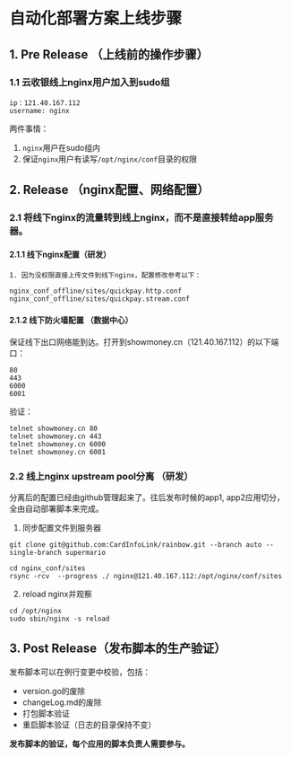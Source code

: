 # 自动化部署方案上线步骤

## 1. Pre Release （上线前的操作步骤）

### 1.1 云收银线上nginx用户加入到sudo组

```
ip：121.40.167.112
username: nginx
```

两件事情：

1. `nginx`用户在sudo组内
2. 保证`nginx`用户有读写`/opt/nginx/conf`目录的权限


## 2. Release （nginx配置、网络配置）

### 2.1 将线下nginx的流量转到线上nginx，而不是直接转给app服务器。

#### 2.1.1 线下nginx配置（研发）

```
1. 因为没权限直接上传文件到线下nginx，配置修改参考以下：

nginx_conf_offline/sites/quickpay.http.conf
nginx_conf_offline/sites/quickpay.stream.conf

```

#### 2.1.2 线下防火墙配置 （数据中心）
保证线下出口网络能到达。打开到showmoney.cn（121.40.167.112）的以下端口：
```
80
443
6000
6001
```

验证：

```
telnet showmoney.cn 80
telnet showmoney.cn 443
telnet showmoney.cn 6000
telnet showmoney.cn 6001
```

### 2.2 线上nginx upstream pool分离 （研发）
分离后的配置已经由github管理起来了。往后发布时候的app1, app2应用切分，全由自动部署脚本来完成。

1. 同步配置文件到服务器

```
git clone git@github.com:CardInfoLink/rainbow.git --branch auto --single-branch supermario

cd nginx_conf/sites
rsync -rcv  --progress ./ nginx@121.40.167.112:/opt/nginx/conf/sites

```
2. reload nginx并观察

```
cd /opt/nginx
sudo sbin/nginx -s reload

```

## 3. Post Release（发布脚本的生产验证）
发布脚本可以在例行变更中校验，包括：

* version.go的废除
* changeLog.md的废除
* 打包脚本验证
* 重启脚本验证（日志的目录保持不变）


**发布脚本的验证，每个应用的脚本负责人需要参与。**